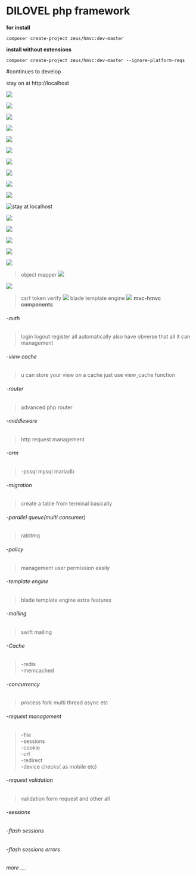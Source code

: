# DILOVEL php framework 

__for install__ 
```console
composer create-project zeus/hmvc:dev-master
```

__install without extensions__

```console
composer create-project zeus/hmvc:dev-master --ignore-platform-reqs
```

#continues to develop


stay on at http://localhost

![](https://i.ibb.co/Mnj8H9X/Screenshot-from-2020-09-03-22-12-40.png)

![](https://i.ibb.co/ZN5FGfQ/carbon-2.png)

![](https://i.ibb.co/Gs8mn0C/carbon-1.png)

![](https://i.ibb.co/5YDpGJ7/carbon-1.png)

![](https://i.ibb.co/8XBkyLw/carbon-1.png)

![](https://i.ibb.co/5rRVWF7/carbon.png)

![](https://i.ibb.co/dkCjz9p/carbon.png)

![](https://i.ibb.co/3msXfvd/carbon-5.png)

![](https://i.ibb.co/jGqZb7N/carbon-1.png)

![](https://i.ibb.co/7SWLnJ7/carbon.png)

![stay at localhost](https://i.ibb.co/NSVRG18/carbon.png)

![](https://i.ibb.co/t8vDxvK/carbon.png)

![](https://i.ibb.co/MP21tw6/carbon-2.png)

![](https://i.ibb.co/2gdD1vz/carbon-3.png)

![](https://i.ibb.co/L06T3Wm/carbon-3.png)

![](https://i.ibb.co/qyv0qJD/carbon-4.png)

 > object mapper 
![](https://i.ibb.co/3rrfD3q/carbon.png)
>
![](https://i.ibb.co/0D25d4B/carbon-1.png)

> csrf token verify
![](https://i.ibb.co/Bs7vV2N/carbon.png)
>blade template engine 
![](https://i.ibb.co/D15N68L/carbon.png)
**mvc-hmvc components** 
###### -auth
>login logout register all automatically also have obverse that all it can management
###### -view cache 
>u can store your view on a cache just use view_cache function
###### -router
>advanced php router
###### -middleware
>http request management
###### -orm
>-pssql mysql mariadb
###### -migration
>create a table from terminal basically

###### -parallel queue(multi consumer)
>rabitmq
###### -policy
>management user permission easily 
###### -template engine
>blade template engine extra features
###### -mailing 
>swift mailing 
###### -Cache
>-redis<br>
>-memcached<br>
###### -concurrency 
>process fork
>multi thread 
>async etc
###### -request management
>-file <br>
>-sessions<br>
>-cookie<br>
>-url<br>
>-redirect<br>
>-device checks( as mobile etc)
###### -request validation
>validation form request and other all 
###### -sessions 
###### -flash sessions 
###### -flash sessions  errors
###### more ....



